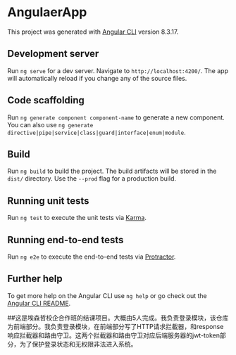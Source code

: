 # AngulaerApp

This project was generated with [Angular CLI](https://github.com/angular/angular-cli) version 8.3.17.

## Development server

Run `ng serve` for a dev server. Navigate to `http://localhost:4200/`. The app will automatically reload if you change any of the source files.

## Code scaffolding

Run `ng generate component component-name` to generate a new component. You can also use `ng generate directive|pipe|service|class|guard|interface|enum|module`.

## Build

Run `ng build` to build the project. The build artifacts will be stored in the `dist/` directory. Use the `--prod` flag for a production build.

## Running unit tests

Run `ng test` to execute the unit tests via [Karma](https://karma-runner.github.io).

## Running end-to-end tests

Run `ng e2e` to execute the end-to-end tests via [Protractor](http://www.protractortest.org/).

## Further help

To get more help on the Angular CLI use `ng help` or go check out the [Angular CLI README](https://github.com/angular/angular-cli/blob/master/README.md).

##这是埃森哲校企合作班的结课项目。大概由5人完成。我负责登录模块，该仓库为前端部分。我负责登录模块，在前端部分写了HTTP请求拦截器，和response响应拦截器和路由守卫。这两个拦截器和路由守卫对应后端服务器的jwt-token部分，为了保护登录状态和无权限非法进入系统。
